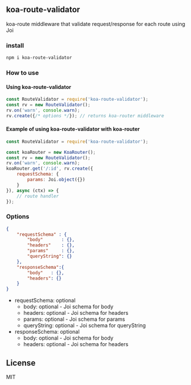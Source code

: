 ## koa-route-validator
koa-route middleware that validate request/response for each route using Joi

### install
```bash
npm i koa-route-validator
```

### How to use
#### Using koa-route-validator
```js
const RouteValidator = require('koa-route-validator');
const rv = new RouteValidator();
rv.on('warn', console.warn);
rv.create({/* options */}); // returns koa-router middleware
```

#### Example of using koa-route-validator with koa-router
```js
const RouteValidator = require('koa-route-validator');

const koaRouter = new KoaRouter();
const rv = new RouteValidator();
rv.on('warn', console.warn);
koaRouter.get('/:id', rv.create({
    requestSchema: {
        params: Joi.object({})
    }
}), async (ctx) => {
    // route handler
});
```

### Options
```json
{
    "requestSchema" : {
        "body"       : {},
        "headers"    : {},
        "params"     : {},
        "queryString": {}
    },
    "responseSchema":{ 
        "body"   : {},
        "headers": {}
    }
}
```
* requestSchema: optional
  * body: optional - Joi schema for body
  * headers: optional - Joi schema for headers
  * params: optional - Joi schema for params
  * queryString: optional - Joi schema for queryString
* responseSchema: optional
  * body: optional - Joi schema for body
  * headers: optional - Joi schema for headers
  

License
----

MIT